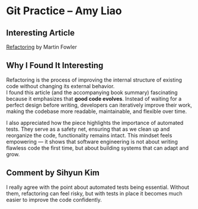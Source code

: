 # Git Practice – Amy Liao

## Interesting Article

[Refactoring](https://martinfowler.com/books/refactoring.html) by Martin Fowler

## Why I Found It Interesting

Refactoring is the process of improving the internal structure of existing code without changing its external behavior.  
I found this article (and the accompanying book summary) fascinating because it emphasizes that **good code evolves**. Instead of waiting for a perfect design before writing, developers can iteratively improve their work, making the codebase more readable, maintainable, and flexible over time.

I also appreciated how the piece highlights the importance of automated tests. They serve as a safety net, ensuring that as we clean up and reorganize the code, functionality remains intact. This mindset feels empowering — it shows that software engineering is not about writing flawless code the first time, but about building systems that can adapt and grow.

## Comment by Sihyun Kim
I really agree with the point about automated tests being essential. Without them, refactoring can feel risky, but with tests in place it becomes much easier to improve the code confidently.
